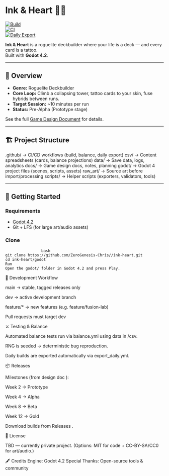 # Ink & Heart 🎴🖤  

[![Build](https://github.com/ZeroGenesis-Chris/ink-heart/actions/workflows/build.yml/badge.svg)](https://github.com/ZeroGenesis-Chris/ink-heart/actions/workflows/build.yml)  
[![CI](https://github.com/ZeroGenesis-Chris/ink-heart/actions/workflows/ci.yml/badge.svg)](https://github.com/ZeroGenesis-Chris/ink-heart/actions/workflows/ci.yml)  
[![Daily Export](https://github.com/ZeroGenesis-Chris/ink-heart/actions/workflows/export_daily.yml/badge.svg)](https://github.com/ZeroGenesis-Chris/ink-heart/actions/workflows/export_daily.yml)  

**Ink & Heart** is a roguelite deckbuilder where your life is a deck — and every card is a tattoo.  
Built with **Godot 4.2**.  

---

## 📖 Overview  
- **Genre:** Roguelite Deckbuilder  
- **Core Loop:** Climb a collapsing tower, tattoo cards to your skin, fuse hybrids between runs.  
- **Target Session:** ~10 minutes per run  
- **Status:** Pre-Alpha (Prototype stage)  

See the full [Game Design Document](./docs/Game%20Design%20Document.docx) for details.  

---

## 🏗️ Project Structure  

.github/ → CI/CD workflows (build, balance, daily export)
csv/ → Content spreadsheets (cards, balance projections)
data/ → Save data, logs, analytics
docs/ → Game design docs, notes, planning
godot/ → Godot 4 project files (scenes, scripts, assets)
raw_art/ → Source art before import/processing
scripts/ → Helper scripts (exporters, validators, tools)


---

## 🚀 Getting Started  

### Requirements  
- [Godot 4.2](https://godotengine.org/download)  
- Git + LFS (for large art/audio assets)  

### Clone  
```
                bash
git clone https://github.com/ZeroGenesis-Chris//ink-heart.git
cd ink-heart/godot
Run
Open the godot/ folder in Godot 4.2 and press Play.
```

🔄 Development Workflow

main → stable, tagged releases only

dev → active development branch

feature/* → new features (e.g. feature/fusion-lab)

Pull requests must target dev

⚔️ Testing & Balance

Automated balance tests run via balance.yml using data in /csv.

RNG is seeded → deterministic bug reproduction.

Daily builds are exported automatically via export_daily.yml.

📦 Releases

Milestones (from design doc
):

Week 2 → Prototype

Week 4 → Alpha

Week 8 → Beta

Week 12 → Gold

Download builds from Releases
.

📜 License

TBD — currently private project.
(Options: MIT for code + CC-BY-SA/CC0 for art/audio.)

🖋 Credits
Engine: Godot 4.2
Special Thanks: Open-source tools & community


